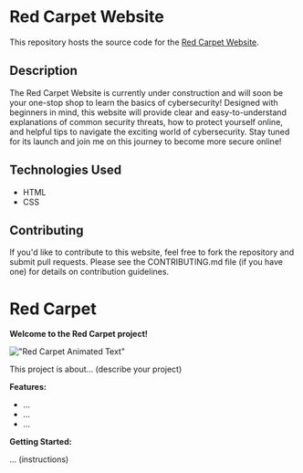 # Red Carpet Website

This repository hosts the source code for the [Red Carpet Website](https://gayashanb.github.io/red-carpet/).

## Description

The Red Carpet Website is currently under construction and will soon be your one-stop shop to learn the basics of cybersecurity! Designed with beginners in mind, this website will provide clear and easy-to-understand explanations of common security threats, how to protect yourself online, and helpful tips to navigate the exciting world of cybersecurity. Stay tuned for its launch and join me on this journey to become more secure online! 

## Technologies Used 

* HTML
* CSS

## Contributing 

If you'd like to contribute to this website, feel free to fork the repository and submit pull requests. Please see the CONTRIBUTING.md file (if you have one) for details on contribution guidelines.


# Red Carpet

**Welcome to the Red Carpet project!**

!["Red Carpet Animated Text"](https://github.com/username/repo/raw/branch/path/to/your/animation.gif)

This project is about... (describe your project)

**Features:**

* ...
* ...
* ...

**Getting Started:**

... (instructions)


